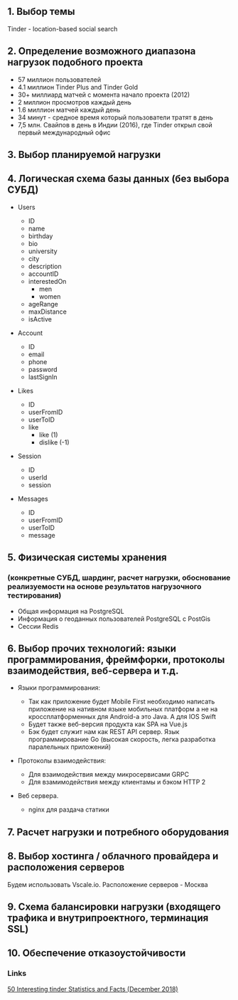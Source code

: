 ## 1. Выбор темы
Tinder - location-based social search

## 2. Определение возможного диапазона нагрузок подобного проекта

- 57 миллион пользователей
- 4.1 миллион Tinder Plus and Tinder Gold
- 30+ миллиард матчей c момента начало проекта (2012)
- 2 миллион просмотров каждый день 
- 1.6 миллион матчей каждый день
- 34 минут - средное время который пользователи тратят в день
- 7,5 млн. Свайпов в день в Индии (2016), где Tinder открыл свой первый международный офис

## 3. Выбор планируемой нагрузки 

## 4. Логическая схема базы данных (без выбора СУБД)

- Users
	- ID
	- name 
	- birthday
	- bio
	- university
	- city
	- description
	- accountID
	- interestedOn 
		- men
		- women
	- ageRange
	- maxDistance
	- isActive

- Account 
	- ID 
	- email
	- phone 
	- password
	- lastSignIn

- Likes 
	- ID
	- userFromID
	- userToID
	- like 
		- like (1)
		- dislike (-1) 

- Session
	- ID
	- userId
	- session

- Messages 
	- ID
	- userFromID
	- userToID
	- message


## 5. Физическая системы хранения 
### (конкретные СУБД, шардинг, расчет нагрузки, обоснование реализуемости на основе результатов нагрузочного тестирования)

- Общая информация на PostgreSQL
- Информация о геоданных пользователей PostgreSQL с PostGis
- Сессии Redis

## 6. Выбор прочих технологий: языки программирования, фреймфорки, протоколы взаимодействия, веб-сервера и т.д.

- Языки программирования:
    - Так как приложение будет Mobile First необходимо написать приложение на нативном языке мобильных платформ а не на кроссплатформенных
     для Android-а это Java. А для IOS Swift
    - Будет также веб-версия продукта как SPA на Vue.js 
    - Бэк будет служит нам как REST API сервер. Язык программирование Go (высокая скорость, легка разработка паралельных приложений)

- Протоколы взаимодействия:
    - Для взаимодействия между микросервисами GRPC
    - Для взамимодействия между клиентамы и бэком HTTP 2

- Веб сервера.
    - nginx для раздача статики 

## 7. Расчет нагрузки и потребного оборудования

## 8. Выбор хостинга / облачного провайдера и расположения серверов

Будем использовать Vscale.io. Расположение серверов - Москва

## 9. Схема балансировки нагрузки (входящего трафика и внутрипроектного, терминация SSL)

## 10. Обеспечение отказоустойчивости

### Links

[50 Interesting tinder Statistics and Facts (December 2018)](https://expandedramblings.com/index.php/tinder-statistics/amp/)



